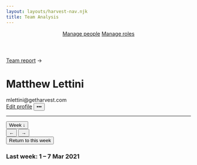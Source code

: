```yaml
---
layout: layouts/harvest-nav.njk
title: Team Analysis
---
```


<header id="top-nav">
  <nav>
    <a href="/harvest-nav/team" class="is-active">Manage people</a>
    <a href="#">Manage roles</a>
  </nav>
</header>

<main>
  <div class="flex mb-8">
    <a href="/harvest-nav/team" class="is-active mr-4">Team report</a> &rarr;
  </div>

  <div class="flex justify-space-between">
    <div>
      <h1>Matthew Lettini</h1>
      mlettini@getharvest.com
    </div>
    <div class="flex">
      <a href="/harvest-nav/profile" class="button">Edit profile</a>
      <button class="button">•••</button>
    </div>
  </div>

  <hr class="mt-16 mb-16">

  <div class="flex justify-space-between">
    <div class="flex">
      <button class="button button-sm">Week &darr;</button>
      <div class="button-group">
        <button class="button button-sm">&larr;</button>
        <button class="button button-sm">&rarr;</button>
      </div>
      <button class="button button-sm">Return to this week</button>
      <h3 class="ml-4">Last week: <span class="text-400">1 – 7 Mar 2021</span></h3>
    </div>
    <div class="flex">
      &nbsp;
    </div>
  </div>
</main>
